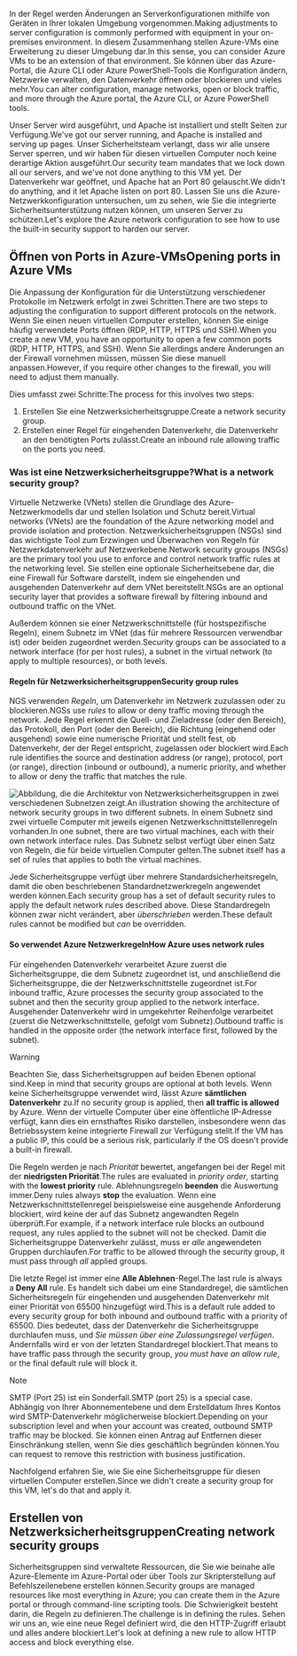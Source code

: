 <span data-ttu-id="37edf-101">In der Regel werden Änderungen an Serverkonfigurationen mithilfe von Geräten in Ihrer lokalen Umgebung vorgenommen.</span><span class="sxs-lookup"><span data-stu-id="37edf-101">Making adjustments to server configuration is commonly performed with equipment in your on-premises environment.</span></span> <span data-ttu-id="37edf-102">In diesem Zusammenhang stellen Azure-VMs eine Erweiterung zu dieser Umgebung dar.</span><span class="sxs-lookup"><span data-stu-id="37edf-102">In this sense, you can consider Azure VMs to be an extension of that environment.</span></span> <span data-ttu-id="37edf-103">Sie können über das Azure-Portal, die Azure CLI oder Azure PowerShell-Tools die Konfiguration ändern, Netzwerke verwalten, den Datenverkehr öffnen oder blockieren und vieles mehr.</span><span class="sxs-lookup"><span data-stu-id="37edf-103">You can alter configuration, manage networks, open or block traffic, and more through the Azure portal, the Azure CLI, or Azure PowerShell tools.</span></span>

<span data-ttu-id="37edf-104">Unser Server wird ausgeführt, und Apache ist installiert und stellt Seiten zur Verfügung.</span><span class="sxs-lookup"><span data-stu-id="37edf-104">We've got our server running, and Apache is installed and serving up pages.</span></span> <span data-ttu-id="37edf-105">Unser Sicherheitsteam verlangt, dass wir alle unsere Server sperren, und wir haben für diesen virtuellen Computer noch keine derartige Aktion ausgeführt.</span><span class="sxs-lookup"><span data-stu-id="37edf-105">Our security team mandates that we lock down all our servers, and we've not done anything to this VM yet.</span></span> <span data-ttu-id="37edf-106">Der Datenverkehr war geöffnet, und Apache hat an Port 80 gelauscht.</span><span class="sxs-lookup"><span data-stu-id="37edf-106">We didn't do anything, and it let Apache listen on port 80.</span></span> <span data-ttu-id="37edf-107">Lassen Sie uns die Azure-Netzwerkkonfiguration untersuchen, um zu sehen, wie Sie die integrierte Sicherheitsunterstützung nutzen können, um unseren Server zu schützen.</span><span class="sxs-lookup"><span data-stu-id="37edf-107">Let's explore the Azure network configuration to see how to use the built-in security support to harden our server.</span></span>

## <a name="opening-ports-in-azure-vms"></a><span data-ttu-id="37edf-108">Öffnen von Ports in Azure-VMs</span><span class="sxs-lookup"><span data-stu-id="37edf-108">Opening ports in Azure VMs</span></span>

<!-- TODO: The Azure portal is inconsistent here in applying the NSG. By default, new VMs are locked down. 

Apps can make outgoing requests, but the only inbound traffic allowed is from the virtual network (e.g., other resources on the same local network) and from Azure Load Balancer (probe checks). -->

<span data-ttu-id="37edf-109">Die Anpassung der Konfiguration für die Unterstützung verschiedener Protokolle im Netzwerk erfolgt in zwei Schritten.</span><span class="sxs-lookup"><span data-stu-id="37edf-109">There are two steps to adjusting the configuration to support different protocols on the network.</span></span> <span data-ttu-id="37edf-110">Wenn Sie einen neuen virtuellen Computer erstellen, können Sie einige häufig verwendete Ports öffnen (RDP, HTTP, HTTPS und SSH).</span><span class="sxs-lookup"><span data-stu-id="37edf-110">When you create a new VM, you have an opportunity to open a few common ports (RDP, HTTP, HTTPS, and SSH).</span></span> <span data-ttu-id="37edf-111">Wenn Sie allerdings andere Änderungen an der Firewall vornehmen müssen, müssen Sie diese manuell anpassen.</span><span class="sxs-lookup"><span data-stu-id="37edf-111">However, if you require other changes to the firewall, you will need to adjust them manually.</span></span>

<span data-ttu-id="37edf-112">Dies umfasst zwei Schritte:</span><span class="sxs-lookup"><span data-stu-id="37edf-112">The process for this involves two steps:</span></span>

1. <span data-ttu-id="37edf-113">Erstellen Sie eine Netzwerksicherheitsgruppe.</span><span class="sxs-lookup"><span data-stu-id="37edf-113">Create a network security group.</span></span>
2. <span data-ttu-id="37edf-114">Erstellen einer Regel für eingehenden Datenverkehr, die Datenverkehr an den benötigten Ports zulässt.</span><span class="sxs-lookup"><span data-stu-id="37edf-114">Create an inbound rule allowing traffic on the ports you need.</span></span>

### <a name="what-is-a-network-security-group"></a><span data-ttu-id="37edf-115">Was ist eine Netzwerksicherheitsgruppe?</span><span class="sxs-lookup"><span data-stu-id="37edf-115">What is a network security group?</span></span>

<span data-ttu-id="37edf-116">Virtuelle Netzwerke (VNets) stellen die Grundlage des Azure-Netzwerkmodells dar und stellen Isolation und Schutz bereit.</span><span class="sxs-lookup"><span data-stu-id="37edf-116">Virtual networks (VNets) are the foundation of the Azure networking model and provide isolation and protection.</span></span> <span data-ttu-id="37edf-117">Netzwerksicherheitsgruppen (NSGs) sind das wichtigste Tool zum Erzwingen und Überwachen von Regeln für Netzwerkdatenverkehr auf Netzwerkebene.</span><span class="sxs-lookup"><span data-stu-id="37edf-117">Network security groups (NSGs) are the primary tool you use to enforce and control network traffic rules at the networking level.</span></span> <span data-ttu-id="37edf-118">Sie stellen eine optionale Sicherheitsebene dar, die eine Firewall für Software darstellt, indem sie eingehenden und ausgehenden Datenverkehr auf dem VNet bereitstellt.</span><span class="sxs-lookup"><span data-stu-id="37edf-118">NSGs are an optional security layer that provides a software firewall by filtering inbound and outbound traffic on the VNet.</span></span> 

<span data-ttu-id="37edf-119">Außerdem können sie einer Netzwerkschnittstelle (für hostspezifische Regeln), einem Subnetz im VNet (das für mehrere Ressourcen verwendbar ist) oder beiden zugeordnet werden.</span><span class="sxs-lookup"><span data-stu-id="37edf-119">Security groups can be associated to a network interface (for per host rules), a subnet in the virtual network (to apply to multiple resources), or both levels.</span></span> 

#### <a name="security-group-rules"></a><span data-ttu-id="37edf-120">Regeln für Netzwerksicherheitsgruppen</span><span class="sxs-lookup"><span data-stu-id="37edf-120">Security group rules</span></span>

<span data-ttu-id="37edf-121">NGS verwenden _Regeln_, um Datenverkehr im Netzwerk zuzulassen oder zu blockieren.</span><span class="sxs-lookup"><span data-stu-id="37edf-121">NGSs use _rules_ to allow or deny traffic moving through the network.</span></span> <span data-ttu-id="37edf-122">Jede Regel erkennt die Quell- und Zieladresse (oder den Bereich), das Protokoll, den Port (oder den Bereich), die Richtung (eingehend oder ausgehend) sowie eine numerische Priorität und stellt fest, ob Datenverkehr, der der Regel entspricht, zugelassen oder blockiert wird.</span><span class="sxs-lookup"><span data-stu-id="37edf-122">Each rule identifies the source and destination address (or range), protocol, port (or range), direction (inbound or outbound), a numeric priority, and whether to allow or deny the traffic that matches the rule.</span></span>

![<span data-ttu-id="37edf-123">Abbildung, die die Architektur von Netzwerksicherheitsgruppen in zwei verschiedenen Subnetzen zeigt.</span><span class="sxs-lookup"><span data-stu-id="37edf-123">An illustration showing the architecture of network security groups in two different subnets.</span></span> <span data-ttu-id="37edf-124">In einem Subnetz sind zwei virtuelle Computer mit jeweils eigenen Netzwerkschnittstellenregeln vorhanden.</span><span class="sxs-lookup"><span data-stu-id="37edf-124">In one subnet, there are two virtual machines, each with their own network interface rules.</span></span>  <span data-ttu-id="37edf-125">Das Subnetz selbst verfügt über einen Satz von Regeln, die für beide virtuellen Computer gelten.</span><span class="sxs-lookup"><span data-stu-id="37edf-125">The subnet itself has a set of rules that applies to both the virtual machines.</span></span> ](../media/7-nsg-rules.png)

<span data-ttu-id="37edf-126">Jede Sicherheitsgruppe verfügt über mehrere Standardsicherheitsregeln, damit die oben beschriebenen Standardnetzwerkregeln angewendet werden können.</span><span class="sxs-lookup"><span data-stu-id="37edf-126">Each security group has a set of default security rules to apply the default network rules described above.</span></span> <span data-ttu-id="37edf-127">Diese Standardregeln können zwar nicht verändert, aber _überschrieben_ werden.</span><span class="sxs-lookup"><span data-stu-id="37edf-127">These default rules cannot be modified but _can_ be overridden.</span></span>

#### <a name="how-azure-uses-network-rules"></a><span data-ttu-id="37edf-128">So verwendet Azure Netzwerkregeln</span><span class="sxs-lookup"><span data-stu-id="37edf-128">How Azure uses network rules</span></span>

<span data-ttu-id="37edf-129">Für eingehenden Datenverkehr verarbeitet Azure zuerst die Sicherheitsgruppe, die dem Subnetz zugeordnet ist, und anschließend die Sicherheitsgruppe, die der Netzwerkschnittstelle zugeordnet ist.</span><span class="sxs-lookup"><span data-stu-id="37edf-129">For inbound traffic, Azure processes the security group associated to the subnet and then the security group applied to the network interface.</span></span> <span data-ttu-id="37edf-130">Ausgehender Datenverkehr wird in umgekehrter Reihenfolge verarbeitet (zuerst die Netzwerkschnittstelle, gefolgt vom Subnetz).</span><span class="sxs-lookup"><span data-stu-id="37edf-130">Outbound traffic is handled in the opposite order (the network interface first, followed by the subnet).</span></span>

> [!WARNING]  
> <span data-ttu-id="37edf-131">Beachten Sie, dass Sicherheitsgruppen auf beiden Ebenen optional sind.</span><span class="sxs-lookup"><span data-stu-id="37edf-131">Keep in mind that security groups are optional at both levels.</span></span> <span data-ttu-id="37edf-132">Wenn keine Sicherheitsgruppe verwendet wird, lässt Azure **sämtlichen Datenverkehr** zu.</span><span class="sxs-lookup"><span data-stu-id="37edf-132">If no security group is applied, then **all traffic is allowed** by Azure.</span></span> <span data-ttu-id="37edf-133">Wenn der virtuelle Computer über eine öffentliche IP-Adresse verfügt, kann dies ein ernsthaftes Risiko darstellen, insbesondere wenn das Betriebssystem keine integrierte Firewall zur Verfügung stellt.</span><span class="sxs-lookup"><span data-stu-id="37edf-133">If the VM has a public IP, this could be a serious risk, particularly if the OS doesn't provide a built-in firewall.</span></span>

<span data-ttu-id="37edf-134">Die Regeln werden je nach _Priorität_ bewertet, angefangen bei der Regel mit der **niedrigsten Priorität**.</span><span class="sxs-lookup"><span data-stu-id="37edf-134">The rules are evaluated in _priority order_, starting with the **lowest priority** rule.</span></span> <span data-ttu-id="37edf-135">Ablehnungsregeln **beenden** die Auswertung immer.</span><span class="sxs-lookup"><span data-stu-id="37edf-135">Deny rules always **stop** the evaluation.</span></span> <span data-ttu-id="37edf-136">Wenn eine Netzwerkschnittstellenregel beispielsweise eine ausgehende Anforderung blockiert, wird keine der auf das Subnetz angewandten Regeln überprüft.</span><span class="sxs-lookup"><span data-stu-id="37edf-136">For example, if a network interface rule blocks an outbound request, any rules applied to the subnet will not be checked.</span></span> <span data-ttu-id="37edf-137">Damit die Sicherheitsgruppe Datenverkehr zulässt, muss er _alle_ angewendeten Gruppen durchlaufen.</span><span class="sxs-lookup"><span data-stu-id="37edf-137">For traffic to be allowed through the security group, it must pass through _all_ applied groups.</span></span>

<span data-ttu-id="37edf-138">Die letzte Regel ist immer eine **Alle Ablehnen**-Regel.</span><span class="sxs-lookup"><span data-stu-id="37edf-138">The last rule is always a **Deny All** rule.</span></span> <span data-ttu-id="37edf-139">Es handelt sich dabei um eine Standardregel, die sämtlichen Sicherheitsregeln für eingehenden und ausgehenden Datenverkehr mit einer Priorität von 65500 hinzugefügt wird.</span><span class="sxs-lookup"><span data-stu-id="37edf-139">This is a default rule added to every security group for both inbound and outbound traffic with a priority of 65500.</span></span> <span data-ttu-id="37edf-140">Dies bedeutet, dass der Datenverkehr die Sicherheitsgruppe durchlaufen muss, und _Sie müssen über eine Zulassungsregel verfügen_. Andernfalls wird er von der letzten Standardregel blockiert.</span><span class="sxs-lookup"><span data-stu-id="37edf-140">That means to have traffic pass through the security group, _you must have an allow rule_, or the final default rule will block it.</span></span>

> [!NOTE]  
> <span data-ttu-id="37edf-141">SMTP (Port 25) ist ein Sonderfall.</span><span class="sxs-lookup"><span data-stu-id="37edf-141">SMTP (port 25) is a special case.</span></span> <span data-ttu-id="37edf-142">Abhängig von Ihrer Abonnementebene und dem Erstelldatum Ihres Kontos wird SMTP-Datenverkehr möglicherweise blockiert.</span><span class="sxs-lookup"><span data-stu-id="37edf-142">Depending on your subscription level and when your account was created, outbound SMTP traffic may be blocked.</span></span> <span data-ttu-id="37edf-143">Sie können einen Antrag auf Entfernen dieser Einschränkung stellen, wenn Sie dies geschäftlich begründen können.</span><span class="sxs-lookup"><span data-stu-id="37edf-143">You can request to remove this restriction with business justification.</span></span>

<span data-ttu-id="37edf-144">Nachfolgend erfahren Sie, wie Sie eine Sicherheitsgruppe für diesen virtuellen Computer erstellen.</span><span class="sxs-lookup"><span data-stu-id="37edf-144">Since we didn't create a security group for this VM, let's do that and apply it.</span></span>

## <a name="creating-network-security-groups"></a><span data-ttu-id="37edf-145">Erstellen von Netzwerksicherheitsgruppen</span><span class="sxs-lookup"><span data-stu-id="37edf-145">Creating network security groups</span></span>

<span data-ttu-id="37edf-146">Sicherheitsgruppen sind verwaltete Ressourcen, die Sie wie beinahe alle Azure-Elemente im Azure-Portal oder über Tools zur Skripterstellung auf Befehlszeilenebene erstellen können.</span><span class="sxs-lookup"><span data-stu-id="37edf-146">Security groups are managed resources like most everything in Azure; you can create them in the Azure portal or through command-line scripting tools.</span></span> <span data-ttu-id="37edf-147">Die Schwierigkeit besteht darin, die Regeln zu definieren.</span><span class="sxs-lookup"><span data-stu-id="37edf-147">The challenge is in defining the rules.</span></span> <span data-ttu-id="37edf-148">Sehen wir uns an, wie eine neue Regel definiert wird, die den HTTP-Zugriff erlaubt und alles andere blockiert.</span><span class="sxs-lookup"><span data-stu-id="37edf-148">Let's look at defining a new rule to allow HTTP access and block everything else.</span></span>